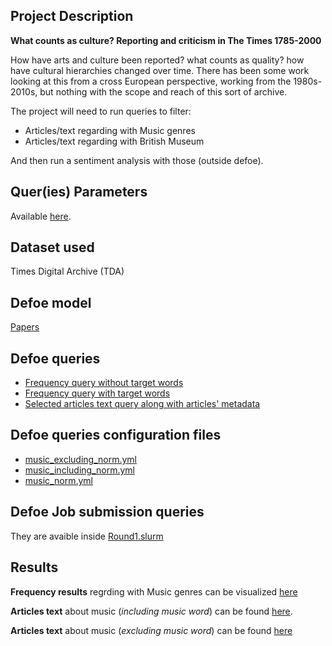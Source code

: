 
## Project Description

**What counts as culture? Reporting and criticism in The Times 1785-2000**


How have arts and culture been reported? what counts as quality? how have cultural hierarchies changed over time. There has been some work looking at this from a cross European perspective, working from the 1980s-2010s, but nothing with the scope and reach of this sort of archive. 

The project will need to run queries to filter:
- Articles/text regarding with Music genres
- Articles/text regarding with British Museum 

And then run a sentiment analysis with those (outside defoe). 


## Quer(ies) Parameters

Available [here](./Round1_Requirements/Dave/Query_Inputs.md).

## Dataset used

Times Digital Archive (TDA)

## Defoe model 

[Papers](https://github.com/defoe-code/defoe/tree/master/defoe/papers)

## Defoe queries

- [Frequency query without target words](https://github.com/defoe-code/defoe/blob/master/defoe/papers/queries/keysearch_by_year.py)
- [Frequency query with target words](https://github.com/defoe-code/defoe/blob/master/defoe/papers/queries/target_keysearch_by_year.py)
- [Selected articles text query along with articles' metadata](https://github.com/defoe-code/defoe/blob/master/defoe/papers/queries/target_keysearch_by_year_details.py)

## Defoe queries configuration files

- [music_excluding_norm.yml](https://github.com/defoe-code/defoe/tree/master/queries/music_excluding_norm.yml)
- [music_including_norm.yml](https://github.com/defoe-code/defoe/tree/master/queries/music_including_norm.yml)
- [music_norm.yml](https://github.com/defoe-code/defoe/tree/master/queries/music_norm.yml)

## Defoe Job submission queries

They are avaible inside [Round1.slurm](./Round1.slurm)

## Results 
**Frequency results** regrding with Music genres can be visualized [here](https://github.com/defoe-code/defoe_visualization/tree/master/Round_1/Dave_OBrien)

**Articles text** about music (*including music word*) can be found [here](https://uoe.sharepoint.com/sites/DEFOE_Results/Shared%20Documents/Forms/AllItems.aspx?id=%2Fsites%2FDEFOE%5FResults%2FShared%20Documents%2Fresults%5Fmusic%5Ffull%5Fdetails%2Etar&parent=%2Fsites%2FDEFOE%5FResults%2FShared%20Documents).

**Articles text** about music (*excluding music word*) can be found [here](https://uoe.sharepoint.com/sites/DEFOE_Results/Shared%20Documents/Forms/AllItems.aspx?id=%2Fsites%2FDEFOE%5FResults%2FShared%20Documents%2Fresults%5Fmusic%5Ftypes%5Fexcluding%5Fmusic%5Fdetails%2Etar&parent=%2Fsites%2FDEFOE%5FResults%2FShared%20Documents)



